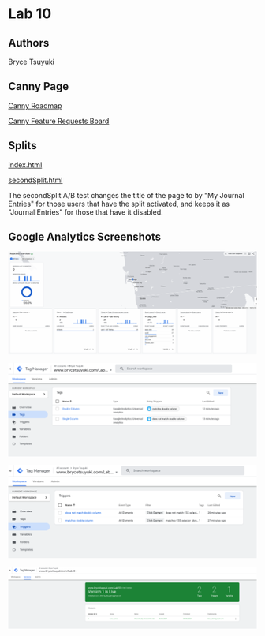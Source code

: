 # Lab 10

## Authors

Bryce Tsuyuki

## Canny Page

[Canny Roadmap](https://cse110-lab10-hexalellogram.canny.io/)

[Canny Feature Requests Board](https://cse110-lab10-hexalellogram.canny.io/feature-requests)

## Splits

[index.html](http://brycetsuyuki.com/Lab10/index.html)

[secondSplit.html](http://brycetsuyuki.com/Lab10/secondSplit.html)

The secondSplit A/B test changes the title of the page to by "My Journal Entries" for those users that have the split activated, and keeps it as "Journal Entries" for those that have it disabled.

## Google Analytics Screenshots

![Graph Picture](screenshots/graph.png)

![Tags Picture](screenshots/tags.png)

![Triggers Picture](screenshots/triggers.png)

![version Picture](screenshots/version.png)
